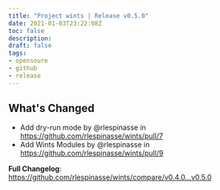 ```yaml
---
title: "Project wints | Release v0.5.0"
date: 2021-01-03T23:22:08Z
toc: false
description: 
draft: false
tags:
- opensoure
- github
- release
---
```

## What's Changed
* Add dry-run mode by @rlespinasse in https://github.com/rlespinasse/wints/pull/7
* Add Wints Modules  by @rlespinasse in https://github.com/rlespinasse/wints/pull/9


**Full Changelog**: https://github.com/rlespinasse/wints/compare/v0.4.0...v0.5.0